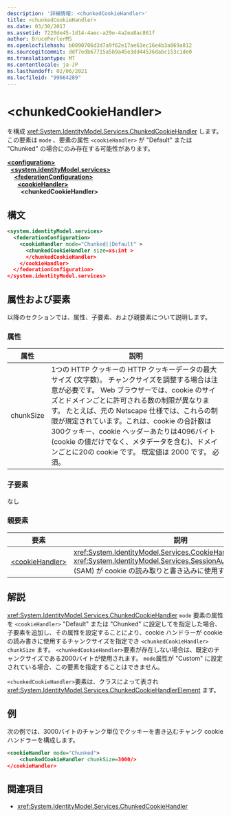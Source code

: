 ```yaml
---
description: '詳細情報: <chunkedCookieHandler>'
title: <chunkedCookieHandler>
ms.date: 03/30/2017
ms.assetid: 7220de45-1d14-4aec-a29e-4a2ea8ac861f
author: BrucePerlerMS
ms.openlocfilehash: b0090706d3d7a9f62e17ae63ec16e4b3a869a812
ms.sourcegitcommit: ddf7edb67715a5b9a45e3dd44536dabc153c1de0
ms.translationtype: MT
ms.contentlocale: ja-JP
ms.lasthandoff: 02/06/2021
ms.locfileid: "99664289"
---
```

# \<chunkedCookieHandler>

を構成 <xref:System.IdentityModel.Services.ChunkedCookieHandler> します。 この要素は `mode` 、要素の属性 `<cookieHandler>` が "Default" または "Chunked" の場合にのみ存在する可能性があります。  
  
[**\<configuration>**](../configuration-element.md)\
&nbsp;&nbsp;[**\<system.identityModel.services>**](system-identitymodel-services.md)\
&nbsp;&nbsp;&nbsp;&nbsp;[**\<federationConfiguration>**](federationconfiguration.md)\
&nbsp;&nbsp;&nbsp;&nbsp;&nbsp;&nbsp;[**\<cookieHandler>**](cookiehandler.md)\
&nbsp;&nbsp;&nbsp;&nbsp;&nbsp;&nbsp;&nbsp;&nbsp;**\<chunkedCookieHandler>**  
  
## <a name="syntax"></a>構文  
  
```xml  
<system.identityModel.services>  
  <federationConfiguration>  
    <cookieHandler mode="Chunked||Default" >  
      <chunkedCookieHandler size=xs:int >  
      </chunkedCookieHandler>  
    </cookieHandler>  
  </federationConfiguration>  
</system.identityModel.services>  
```  
  
## <a name="attributes-and-elements"></a>属性および要素  

 以降のセクションでは、属性、子要素、および親要素について説明します。  
  
### <a name="attributes"></a>属性  
  
|属性|説明|  
|---------------|-----------------|  
|chunkSize|1つの HTTP クッキーの HTTP クッキーデータの最大サイズ (文字数)。 チャンクサイズを調整する場合は注意が必要です。 Web ブラウザーでは、cookie のサイズとドメインごとに許可される数の制限が異なります。 たとえば、元の Netscape 仕様では、これらの制限が規定されています。これは、cookie の合計数は300クッキー、cookie ヘッダーあたりは4096バイト (cookie の値だけでなく、メタデータを含む)、ドメインごとに20の cookie です。 既定値は 2000 です。 必須。|  
  
### <a name="child-elements"></a>子要素  

 なし  
  
### <a name="parent-elements"></a>親要素  
  
|要素|説明|  
|-------------|-----------------|  
|[\<cookieHandler>](cookiehandler.md)|<xref:System.IdentityModel.Services.CookieHandler> <xref:System.IdentityModel.Services.SessionAuthenticationModule> (SAM) が cookie の読み取りと書き込みに使用するを構成します。|  
  
## <a name="remarks"></a>解説  

 <xref:System.IdentityModel.Services.ChunkedCookieHandler> `mode` 要素の属性を `<cookieHandler>` "Default" または "Chunked" に設定してを指定した場合、子要素を追加し、その属性を設定することにより、cookie ハンドラーが cookie の読み書きに使用するチャンクサイズを指定でき `<chunkedCookieHandler>` `chunkSize` ます。 `<chunkedCookieHandler>`要素が存在しない場合は、既定のチャンクサイズである2000バイトが使用されます。 `mode`属性が "Custom" に設定されている場合、この要素を指定することはできません。  
  
 `<chunkedCookieHandler>`要素は、クラスによって表され <xref:System.IdentityModel.Services.ChunkedCookieHandlerElement> ます。  
  
## <a name="example"></a>例  

 次の例では、3000バイトのチャンク単位でクッキーを書き込むチャンク cookie ハンドラーを構成します。  
  
```xml  
<cookieHandler mode="Chunked">  
    <chunkedCookieHandler chunkSize=3000/>  
</cookieHandler>  
```  
  
## <a name="see-also"></a>関連項目

- <xref:System.IdentityModel.Services.ChunkedCookieHandler>
